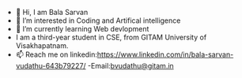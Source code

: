 - 👋 Hi, I am Bala Sarvan
- 👀 I’m interested in Coding and Artifical intelligence
- 🌱 I’m currently learning Web devlopment
- I am a third-year student in CSE, from GITAM University of Visakhapatnam. 
- 📫 Reach me on linkedin:https://www.linkedin.com/in/bala-sarvan-vudathu-643b79227/ -Email:bvudathu@gitam.in
<!---
BALASARVAN12/BALASARVAN12 is a ✨ special ✨ repository because its `README.md` (this file) appears on your GitHub profile.
You can click the Preview link to take a look at your changes.
--->
